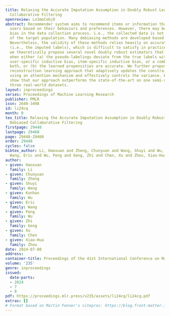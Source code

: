 ```yaml
---
title: Relaxing the Accurate Imputation Assumption in Doubly Robust Learning for Debiased
  Collaborative Filtering
openreview: Ln3moCobjO
abstract: Recommender system aims to recommend items or information that may interest
  users based on their behaviors and preferences. However, there may be sampling selection
  bias in the data collection process, i.e., the collected data is not a representative
  of the target population. Many debiasing methods are developed based on pseudo-labelings.
  Nevertheless, the validity of these methods relies heavily on accurate pseudo-labelings
  (i.e., the imputed labels), which is difficult to satisfy in practice. In this paper,
  we theoretically propose several novel doubly robust estimators that are unbiased
  when either (a) the pseudo-labelings deviate from the true labels with an arbitrary
  user-specific inductive bias, item-specific inductive bias, or a combination of
  both, or (b) the learned propensities are accurate. We further propose a propensity
  reconstruction learning approach that adaptively updates the constraint weights
  using an attention mechanism and effectively controls the variance. Extensive experiments
  show that our approach outperforms the state-of-the-art on one semi-synthetic and
  three real-world datasets.
layout: inproceedings
series: Proceedings of Machine Learning Research
publisher: PMLR
issn: 2640-3498
id: li24cq
month: 0
tex_title: Relaxing the Accurate Imputation Assumption in Doubly Robust Learning for
  Debiased Collaborative Filtering
firstpage: 29448
lastpage: 29460
page: 29448-29460
order: 29448
cycles: false
bibtex_author: Li, Haoxuan and Zheng, Chunyuan and Wang, Shuyi and Wu, Kunhan and
  Wang, Eric and Wu, Peng and Geng, Zhi and Chen, Xu and Zhou, Xiao-Hua
author:
- given: Haoxuan
  family: Li
- given: Chunyuan
  family: Zheng
- given: Shuyi
  family: Wang
- given: Kunhan
  family: Wu
- given: Eric
  family: Wang
- given: Peng
  family: Wu
- given: Zhi
  family: Geng
- given: Xu
  family: Chen
- given: Xiao-Hua
  family: Zhou
date: 2024-07-08
address:
container-title: Proceedings of the 41st International Conference on Machine Learning
volume: '235'
genre: inproceedings
issued:
  date-parts:
  - 2024
  - 7
  - 8
pdf: https://proceedings.mlr.press/v235/assets/li24cq/li24cq.pdf
extras: []
# Format based on Martin Fenner's citeproc: https://blog.front-matter.io/posts/citeproc-yaml-for-bibliographies/
---
```

